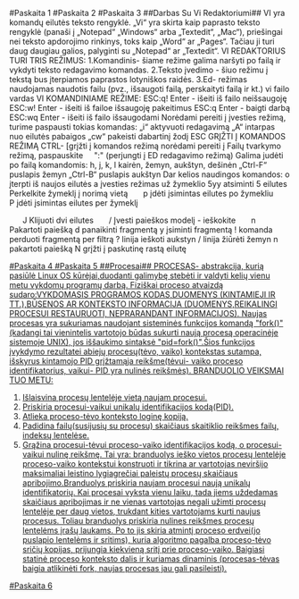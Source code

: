 #Paskaita 1
#Paskaita 2
#Paskaita 3
##Darbas Su Vi Redaktoriumi##
VI yra komandų eilutės teksto rengyklė. „Vi“ yra skirta kaip paprasto teksto rengyklė (panaši į „Notepad“ „Windows“ arba „Textedit“, „Mac“), priešingai nei teksto apdorojimo rinkinys, toks kaip „Word“ ar „Pages“. Tačiau ji turi daug daugiau galios, palyginti su „Notepad“ ar „Textedit“.
VI REDAKTORIUS TURI TRIS REŽIMUS:
1.Komandinis- šiame režime galima naršyti po failą ir vykdyti teksto redagavimo komandas. 
2.Teksto įvedimo - šiuo režimu į tekstą bus įterpiamos paprastos lotyniškos raidės.
3.Ed- režimas naudojamas naudotis failu (pvz., išsaugoti failą, perskaityti failą ir kt.)
vi failo vardas
VI KOMANDINIAME REŽIME:
ESC:q! Enter - išeiti iš failo neišsaugoję
ESC:w! Enter - išeiti iš failoe išsaugoję pakeitimus
ESC:q  Enter - baigti darbą
ESC:wq Enter - išeiti iš failo išsaugodami
Norėdami pereiti į įvesties režimą, turime  paspausti tokias komandas:
„i“ aktyvuoti redagavimą 
„A“ intarpas nuo eilutės pabaigos
„cw“ pakeisti dabartinį žodį
ESC GRĮŽTI Į KOMANDOS REŽIMĄ
CTRL- [grįžti į komandos režimą
norėdami pereiti į Failų tvarkymo režimą, paspauskite
    ":" (perjungti į ED redagavimo režimą)
Galima judėti po failą komandomis:
h, j, k, l kairėn, žemyn, aukštyn, dešinėn
„Ctrl-F“ puslapis žemyn
„Ctrl-B“ puslapis aukštyn
Dar kelios naudingos komandos:
o įterpti iš naujos eilutės 
a įvesties režimas už žymeklio
5yy atsiminti 5 eilutes
Perkelkite žymeklį į norimą vietą
      p įdėti įsimintas eilutes po žymekliu
      P įdėti  įsimintas eilutes per žymeklį

      J Klijuoti  dvi eilutes
      / Įvesti  paieškos modelį - ieškokite
      n Pakartoti paiešką
d panaikinti fragmentą
y įsiminti fragmentą
! komanda perduoti fragmentą per filtrą
? linija ieškoti aukstyn
/ linija žiūrėti žemyn
n pakartoti paiešką
N grįžti į paskutinę rastą eilutę

 <a href="http://lib.ru/unixhelp/vibegin.txt">
 <a href="https://neoserver.ru/help/osnovnie-komandi-redaktora-vi-vim">


#Paskaita 4
#Paskaita 5
##Procesai##
  PROCESAS- abstrakcija, kurią pasiūlė Linux OS kūrėjai,duodanti galimybę stebėti ir valdyti kelių vienu metu  vykdomų programų darbą.
  Fiziškai proceso atvaizdą sudaro:VYKDOMASIS PROGRAMOS KODAS,DUOMENYS (KINTAMIEJI IR TT.),BŪSENOS AR KONTEKSTO INFORMACIJA (DUOMENYS,REIKALINGI PROCESUI RESTAURUOTI, NEPRARANDANT INFORMACIJOS).
 Naujas procesas yra sukuriamas naudojant sisteminės funkcijos  komandą "fork()"(kadangi tai vienintelis vartotojo būdas sukurti naują procesą operacinėje sistemoje UNIX), jos iššaukimo sintaksė "pid=fork()".Šios funkcijos įvykdymo rezultatei abiejų procesų(tėvo, vaiko) kontekstas sutampa, išskyrus kintamojo PID  grįžtamąja reikšme(tėvui- vaiko proceso identifikatorius, vaikui- PID  yra nulinės reikšmės). BRANDUOLIO VEIKSMAI TUO METU:
1. Išlaisvina procesų lentelėje vietą naujam procesui.
2. Priskiria procesui-vaikui unikalų identifikacijos kodą(PID).
3. Atlieka proceso-tėvo konteksto loginę kopiją.
4. Padidina failų(susijusių su procesu) skaičiaus skaitiklio reikšmes failų, indeksų lentelėse.
5. Grąžina procesui-tėvui proceso-vaiko identifikacijos kodą, o procesui-vaikui nulinę reikšmę.
  Tai yra: branduolys ieško vietos procesų lentelėje proceso-vaiko kontekstui konstruoti ir tikrina ar vartotojas neviršijo maksimaliai leistino lygiagrečiai paleistų procesų skaičiaus apribojimo.Branduolys priskiria naujam procesui naują unikalų identifikatorių. 
  Kai procesai vyksta vienu laiku, tada jiems uždedamas skaičiaus apribojimas ir ne vienas vartotojas negali užimti procesų lentelėje per daug vietos, trukdant kities vartotojams kurti naujus procesus.
Toliau branduolys priskiria nulines reikšmes procesų lentelėms įrašų laukams. Po to jis skiria atmintį proceso erdvei(jo puslapio lentelėms ir sritims), kuria algoritmo pagalba proceso-tėvo sričių kopijas, prijungia kiekvieną sritį prie proceso-vaiko. Baigiasi statinė proceso konteksto dalis ir kuriamas dinaminis (procesas-tėvas baigia atlikinėti fork, naujas procesas jau gali pasileisti).

<a href="https://www.slideshare.net/donatasbukelis/operacines-sistemos-teorija">
#Paskaita 6
